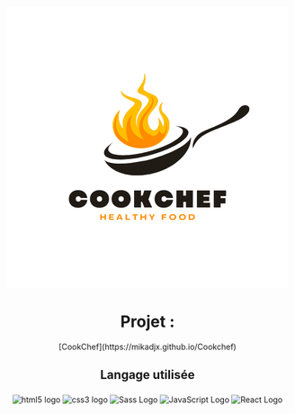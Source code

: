 <div align="center">

![alt text](https://github.com/Mikadjx/Cookchef/blob/327725e89c488de6659799786e2ea591c254c664/1.png
)


<h1>Projet : </h1>
[CookChef](https://mikadjx.github.io/Cookchef)


<h2 align="center">Langage utilisée</h2>

###

<div align="center">
  <img src="https://cdn.jsdelivr.net/gh/devicons/devicon/icons/html5/html5-original.svg" height="40" width="70" alt="html5 logo"  />
    <img src="https://cdn.jsdelivr.net/gh/devicons/devicon/icons/css3/css3-original.svg" height="40" width="70" alt="css3 logo"  />
  <img src="https://cdn.jsdelivr.net/gh/devicons/devicon/icons/sass/sass-original.svg" height="40" width="70" alt="Sass Logo" />
  <img src="https://cdn.jsdelivr.net/gh/devicons/devicon/icons/javascript/javascript-original.svg" height="40" width="70" alt="JavaScript Logo" />
<img src="https://cdn.jsdelivr.net/gh/devicons/devicon/icons/react/react-original.svg" height="40" width="70" alt="React Logo" />



</div>

###
</div>
